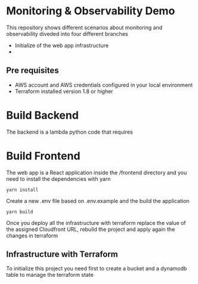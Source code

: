 # Monitoring & Observability Demo

This repository shows different scenarios about monitoring and observability diveded into four different branches
- Initialize of the web app infrastructure
- 

## Pre requisites
- AWS account and AWS credentials configured in your local environment
- Terraform installed version 1.8 or higher

# Build Backend
The backend is a lambda python code that requires

# Build Frontend
The web app is a React application inside the /frontend directory and you need to install the dependencies with yarn
```
yarn install
```
Create a new .env file based on .env.example and the build the application
```
yarn build
```

Once you deploy all the infrastructure with terraform replace the value of the assigned Cloudfront URL, rebuild the project and apply again the changes in terraform

## Infrastructure with Terraform
To initialize this project you need first to create a bucket and a dynamodb table to manage the terraform state
